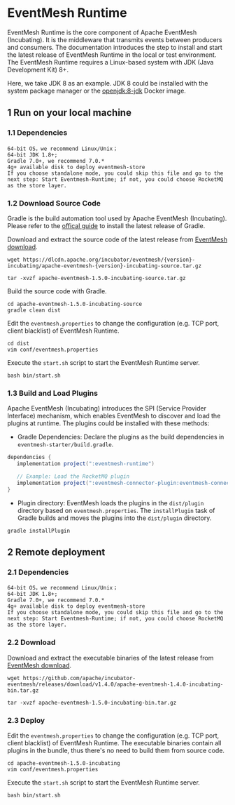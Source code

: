 # EventMesh Runtime

EventMesh Runtime is the core component of Apache EventMesh (Incubating). It is the middleware that transmits events between producers and consumers. The documentation introduces the step to install and start the latest release of EventMesh Runtime in the local or test environment. The EventMesh Runtime requires a Linux-based system with JDK (Java Development Kit) 8+. 

Here, we take JDK 8 as an example. JDK 8 could be installed with the system package manager or the [openjdk:8-jdk](https://hub.docker.com/_/openjdk) Docker image.


## 1 Run on your local machine 

### 1.1 Dependencies

```
64-bit OS，we recommend Linux/Unix；
64-bit JDK 1.8+;
Gradle 7.0+, we recommend 7.0.*
4g+ available disk to deploy eventmesh-store
If you choose standalone mode, you could skip this file and go to the next step: Start Eventmesh-Runtime; if not, you could choose RocketMQ as the store layer.
```

### 1.2 Download Source Code

Gradle is the build automation tool used by Apache EventMesh (Incubating). Please refer to the [offical guide](https://docs.gradle.org/current/userguide/installation.html) to install the latest release of Gradle.

Download and extract the source code of the latest release from [EventMesh download](https://eventmesh.apache.org/download).

```console
wget https://dlcdn.apache.org/incubator/eventmesh/{version}-incubating/apache-eventmesh-{version}-incubating-source.tar.gz

tar -xvzf apache-eventmesh-1.5.0-incubating-source.tar.gz
```

Build the source code with Gradle.

```console
cd apache-eventmesh-1.5.0-incubating-source
gradle clean dist
```

Edit the `eventmesh.properties` to change the configuration (e.g. TCP port, client blacklist) of EventMesh Runtime.

```console
cd dist
vim conf/eventmesh.properties
```

Execute the `start.sh` script to start the EventMesh Runtime server.

```console
bash bin/start.sh
```

### 1.3 Build and Load Plugins

Apache EventMesh (Incubating) introduces the SPI (Service Provider Interface) mechanism, which enables EventMesh to discover and load the plugins at runtime. The plugins could be installed with these methods:

- Gradle Dependencies: Declare the plugins as the build dependencies in `eventmesh-starter/build.gradle`.

```gradle
dependencies {
   implementation project(":eventmesh-runtime")

   // Example: Load the RocketMQ plugin
   implementation project(":eventmesh-connector-plugin:eventmesh-connector-rocketmq")
}
```

- Plugin directory: EventMesh loads the plugins in the `dist/plugin` directory based on `eventmesh.properties`. The `installPlugin` task of Gradle builds and moves the plugins into the `dist/plugin` directory.

```console
gradle installPlugin
```


## 2 Remote deployment
### 2.1 Dependencies

```
64-bit OS，we recommend Linux/Unix；
64-bit JDK 1.8+;
Gradle 7.0+, we recommend 7.0.*
4g+ available disk to deploy eventmesh-store
If you choose standalone mode, you could skip this file and go to the next step: Start Eventmesh-Runtime; if not, you could choose RocketMQ as the store layer.
```

### 2.2 Download
Download and extract the executable binaries of the latest release from [EventMesh download](https://eventmesh.apache.org/download).

```console
wget https://github.com/apache/incubator-eventmesh/releases/download/v1.4.0/apache-eventmesh-1.4.0-incubating-bin.tar.gz

tar -xvzf apache-eventmesh-1.5.0-incubating-bin.tar.gz
```

### 2.3 Deploy
Edit the `eventmesh.properties` to change the configuration (e.g. TCP port, client blacklist) of EventMesh Runtime. The executable binaries contain all plugins in the bundle, thus there's no need to build them from source code.

```console
cd apache-eventmesh-1.5.0-incubating
vim conf/eventmesh.properties
```

Execute the `start.sh` script to start the EventMesh Runtime server.

```console
bash bin/start.sh
```

